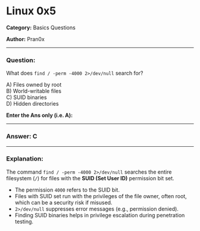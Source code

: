 # Linux 0x5

**Category:** Basics Questions

**Author:** Pran0x

---

### Question:
What does `find / -perm -4000 2>/dev/null` search for?

A) Files owned by root  
B) World-writable files  
C) SUID binaries  
D) Hidden directories  

**Enter the Ans only (i.e. A):** 

---

### Answer: C

---

### Explanation:

The command `find / -perm -4000 2>/dev/null` searches the entire filesystem (`/`) for files with the **SUID (Set User ID)** permission bit set.

- The permission `4000` refers to the SUID bit.  
- Files with SUID set run with the privileges of the file owner, often root, which can be a security risk if misused.  
- `2>/dev/null` suppresses error messages (e.g., permission denied).  
- Finding SUID binaries helps in privilege escalation during penetration testing.
